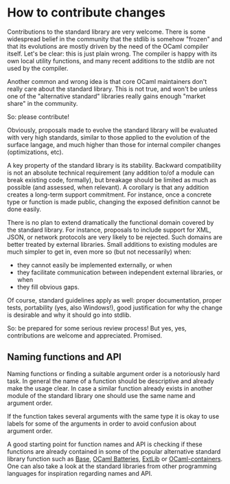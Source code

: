 # How to contribute changes

Contributions to the standard library are very welcome.  There is some
widespread belief in the community that the stdlib is somehow "frozen"
and that its evolutions are mostly driven by the need of the OCaml
compiler itself.  Let's be clear: this is just plain wrong. The
compiler is happy with its own local utility functions, and many
recent additions to the stdlib are not used by the compiler.

Another common and wrong idea is that core OCaml maintainers don't
really care about the standard library.  This is not true, and won't
be unless one of the "alternative standard" libraries really gains
enough "market share" in the community.

So: please contribute!

Obviously, proposals made to evolve the standard library will be
evaluated with very high standards, similar to those applied to the
evolution of the surface langage, and much higher than those for
internal compiler changes (optimizations, etc).

A key property of the standard library is its stability.  Backward
compatibility is not an absolute technical requirement (any addition
to/of a module can break existing code, formally), but breakage should
be limited as much as possible (and assessed, when relevant).  A
corollary is that any addition creates a long-term support commitment.
For instance, once a concrete type or function is made public,
changing the exposed definition cannot be done easily.

There is no plan to extend dramatically the functional domain covered
by the standard library.  For instance, proposals to include support
for XML, JSON, or network protocols are very likely to be rejected.  Such
domains are better treated by external libraries.  Small additions to
existing modules are much simpler to get in, even more so (but not
necessarily) when:

  - they cannot easily be implemented externally, or when
  - they facilitate communication between independent external
    libraries, or when
  - they fill obvious gaps.

Of course, standard guidelines apply as well: proper documentation,
proper tests, portability (yes, also Windows!), good justification for
why the change is desirable and why it should go into stdlib.

So: be prepared for some serious review process!  But yes, yes,
contributions are welcome and appreciated.  Promised.

## Naming functions and API

Naming functions or finding a suitable argument order is a
notoriously hard task. In general the name of a function should
be descriptive and already make the usage clear. In case a similar
function already exists in another module of the standard library
one should use the same name and argument order.

If the function takes several arguments with the same type it is okay to
use labels for some of the arguments in order to avoid confusion about
argument order.

A good starting point for function names and API
is checking if these functions are already contained in some of the
popular alternative standard library function such as
[Base](https://github.com/janestreet/base),
[OCaml Batteries](https://github.com/ocaml-batteries-team/batteries-included),
[ExtLib](https://github.com/ygrek/ocaml-extlib) or
[OCaml-containers](https://github.com/c-cube/ocaml-containers).
One can also take a look at the standard libraries from other
programming languages for inspiration regarding names and API.
